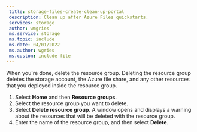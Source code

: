 ```yaml
---
 title: storage-files-create-clean-up-portal
 description: Clean up after Azure Files quickstarts.
 services: storage
 author: wmgries
 ms.service: storage
 ms.topic: include
 ms.date: 04/01/2022
 ms.author: wgries
 ms.custom: include file
---
```

When you're done, delete the resource group. Deleting the resource group deletes the storage account, the Azure file share, and any other resources that you deployed inside the resource group.

1. Select **Home** and then **Resource groups**.
1. Select the resource group you want to delete.
1. Select **Delete resource group**. A window opens and displays a warning about the resources that will be deleted with the resource group.
1. Enter the name of the resource group, and then select **Delete**.

